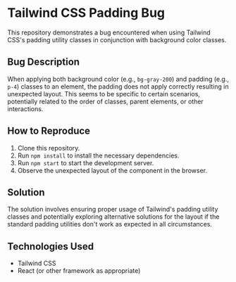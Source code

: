 # Tailwind CSS Padding Bug
This repository demonstrates a bug encountered when using Tailwind CSS's padding utility classes in conjunction with background color classes.

## Bug Description
When applying both background color (e.g., `bg-gray-200`) and padding (e.g., `p-4`) classes to an element, the padding does not apply correctly resulting in unexpected layout.  This seems to be specific to certain scenarios, potentially related to the order of classes, parent elements, or other interactions.

## How to Reproduce
1. Clone this repository.
2. Run  `npm install` to install the necessary dependencies.
3. Run `npm start` to start the development server. 
4. Observe the unexpected layout of the component in the browser.

## Solution
The solution involves ensuring proper usage of Tailwind's padding utility classes and potentially exploring alternative solutions for the layout if the standard padding utilities don't work as expected in all circumstances.

## Technologies Used
* Tailwind CSS
* React (or other framework as appropriate)
